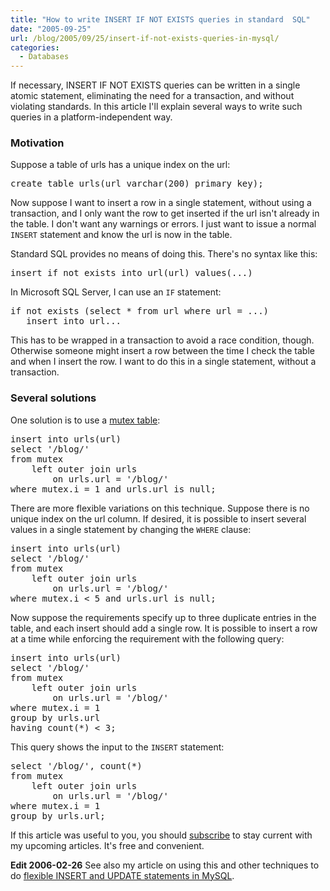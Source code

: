 ```yaml
---
title: "How to write INSERT IF NOT EXISTS queries in standard  SQL"
date: "2005-09-25"
url: /blog/2005/09/25/insert-if-not-exists-queries-in-mysql/
categories:
  - Databases
---
```

If necessary, INSERT IF NOT EXISTS queries can be written in a single atomic statement, eliminating the need for a transaction, and without violating standards. In this article I'll explain several ways to write such queries in a platform-independent way.

### Motivation

Suppose a table of urls has a unique index on the url:

<pre>create table urls(url varchar(200) primary key);</pre>

Now suppose I want to insert a row in a single statement, without using a transaction, and I only want the row to get inserted if the url isn't already in the table. I don't want any warnings or errors. I just want to issue a normal `INSERT` statement and know the url is now in the table.

Standard SQL provides no means of doing this. There's no syntax like this:

<pre>insert if not exists into url(url) values(...)</pre>

In Microsoft SQL Server, I can use an `IF` statement:

<pre>if not exists (select * from url where url = ...)
   insert into url...</pre>

This has to be wrapped in a transaction to avoid a race condition, though. Otherwise someone might insert a row between the time I check the table and when I insert the row. I want to do this in a single statement, without a transaction.

### Several solutions

One solution is to use a [mutex table](/blog/2005/09/22/mutex-tables-in-sql/):

<pre>insert into urls(url)
select '/blog/'
from mutex
    left outer join urls
        on urls.url = '/blog/'
where mutex.i = 1 and urls.url is null;</pre>

There are more flexible variations on this technique. Suppose there is no unique index on the url column. If desired, it is possible to insert several values in a single statement by changing the `WHERE` clause:

<pre>insert into urls(url)
select '/blog/'
from mutex
    left outer join urls
        on urls.url = '/blog/'
where mutex.i &lt; 5 and urls.url is null;</pre>

Now suppose the requirements specify up to three duplicate entries in the table, and each insert should add a single row. It is possible to insert a row at a time while enforcing the requirement with the following query:

<pre>insert into urls(url)
select '/blog/'
from mutex
    left outer join urls
        on urls.url = '/blog/'
where mutex.i = 1
group by urls.url
having count(*) &lt; 3;</pre>

This query shows the input to the `INSERT` statement:

<pre>select '/blog/', count(*)
from mutex
    left outer join urls
        on urls.url = '/blog/'
where mutex.i = 1
group by urls.url;</pre>

If this article was useful to you, you should [subscribe](/index.xml) to stay current with my upcoming articles. It's free and convenient.

**Edit 2006-02-26** See also my article on using this and other techniques to do [flexible INSERT and UPDATE statements in MySQL](/blog/2006/02/21/flexible-insert-and-update-in-mysql/).


